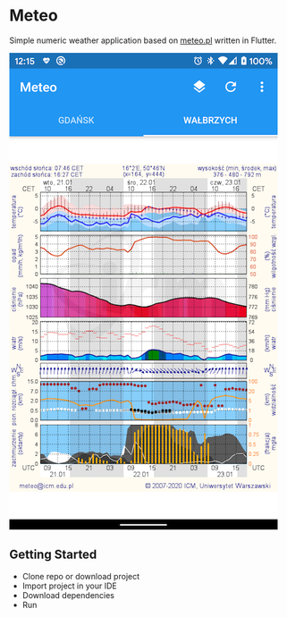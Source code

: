 # Meteo

Simple numeric weather application based on [meteo.pl](https://www.meteo.pl/) written in Flutter.

![Home screen](readme_assets/home.png?raw=true) 

## Getting Started

- Clone repo or download project
- Import project in your IDE
- Download dependencies
- Run

